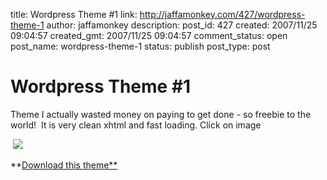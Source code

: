 title: Wordpress Theme #1
link: http://jaffamonkey.com/427/wordpress-theme-1
author: jaffamonkey
description: 
post_id: 427
created: 2007/11/25 09:04:57
created_gmt: 2007/11/25 09:04:57
comment_status: open
post_name: wordpress-theme-1
status: publish
post_type: post

# Wordpress Theme #1

Theme I actually wasted money on paying to get done - so freebie to the world!  It is very clean xhtml and fast loading. Click on image

 ![](http://www.jaffamonkey.co.uk/in/wp-content/themes/jaffamonkey/screenshot.png)

**[Download this theme**](http://www.jaffamonkey.co.uk/in/zips/jaffamonkey.zip)